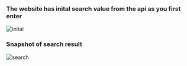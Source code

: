   ### The website has inital search value from the api as you first enter
![inital](https://user-images.githubusercontent.com/53280855/175115780-b2a45f7d-8964-4279-a088-c9e44d6bfbde.JPG)

### Snapshot of search result
![search](https://user-images.githubusercontent.com/53280855/175115844-2eecf63d-8f08-4bf2-ba73-9f2b63fc8d0e.JPG)
